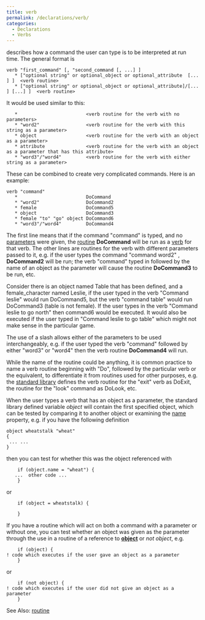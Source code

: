 ```yaml
---
title: verb
permalink: /declarations/verb/
categories: 
  - Declarations
  - Verbs
---
```


describes how a command the user can type is to be interpreted at run
time. The general format is

    verb "first_command" [, "second_command [, ...] ]
       * ["optional string" or optional_object or optional_attribute  [... ] ]  <verb routine>
       * ["optional string" or optional_object or optional_attribute]/[... ] [...] ]  <verb routine>

It would be used similar to this:

       *                         <verb routine for the verb with no parameters>
       * "word2"                 <verb routine for the verb with this string as a parameter>
       * object                  <verb routine for the verb with an object as a parameter>
       * attribute               <verb routine for the verb with an object as a parameter that has this attribute>
       * "word3"/"word4"         <verb routine for the verb with either string as a parameter>

These can be combined to create very complicated commands. Here is an
example:

    verb "command"
       *                         DoCommand
       * "word2"                 DoCommand2
       * female                  DoCommand5
       * object                  DoCommand3
       * female "to" "go" object DoCommand6
       * "word3"/"word4"         DoCommand4

The first line means that if the command "command" is typed, and no
[parameters](/definitions/parameter/) were given, the
[routine](/routines/) **DoCommand** will be run as a
[verb](/declarations/verb/) for that verb. The other lines are routines for
the verb with different parameters passed to it, e.g. if the user types
the command "command word2" , **DoCommand2** will be run; the verb
"command" typed in followed by the name of an object as the parameter
will cause the routine **DoCommand3** to be run, etc.

Consider there is an object named Table that has been defined, and a
female_character named Leslie, if the user typed in the verb "Command
leslie" would run DoCommand5, but the verb "command table" would run
DoCommand3 (table is not female). If the user types in the verb "Command
leslie to go north" then command6 would be executed. It would also be
executed if the user typed in "Command leslie to go table" which might
not make sense in the particular game.

The use of a slash allows either of the parameters to be used
interchangeably, e.g. if the user typed the verb "command" followed by
either "word3" or "word4" then the verb routine **DoCommand4** will run.

While the name of the routine could be anything, it is common practice
to name a verb routine beginning with "Do", followed by the particular
verb or the equivalent, to differentiate it from routines used for other
purposes, e.g. the [standard library](/library/)
defines the verb routine for the "exit" verb as DoExit, the routine for
the "look" command as DoLook, etc.

When the user types a verb that has an object as a parameter, the
standard library defined variable *object* will contain the first
specified object, which can be tested by comparing it to another object
or examining the [name](/properties/name/) property, e.g. if you have the
following definition

    object wheatstalk "wheat"
    {
     ... ...
    }

then you can test for whether this was the object referenced with

        if (object.name = "wheat") {
       ...  other code ...
        }

or

        if (object = wheatstalk) {

        }

If you have a routine which will act on both a command with a parameter
or without one, you can test whether an object was given as the
parameter through the use in a routine of a reference to
**[object](/globals/object/)** or *not object*, e.g.

        if (object) {
    ! code which executes if the user gave an object as a parameter
        }

or

        if (not object) {
    ! code which executes if the user did not give an object as a parameter
        }

See Also: [routine](/routines/)

